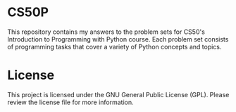 # CS50P
This repository contains my answers to the problem sets for CS50's Introduction to Programming with Python course. 
Each problem set consists of programming tasks that cover a variety of Python concepts and topics.

# License
This project is licensed under the GNU General Public License (GPL). Please review the license file for more information.
